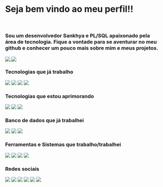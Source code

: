 <h1>Seja bem vindo ao meu perfil!!</h1>
<br>

<div>
	<h3>
      Sou um desenvolvedor Sankhya e PL/SQL apaixonado pela área de tecnologia. Fique a vontade para se aventurar no meu github e conhecer um pouco mais sobre mim e meus projetos. 
	</h3>
	
</div>

<div>
	<!-<img align="left" src="https://im5.ezgif.com/tmp/ezgif-5-5d4ce0b805.gif">
</div>

</div>
	<a href="https://github-readme-stats.vercel.app/api?username=diegotx2008&show_icons=true&theme=cobalt&count_private=true">
	  <img align="center" src="https://github-readme-stats.vercel.app/api?username=diegotx2008&show_icons=true&theme=cobalt&count_private=true" />
	</a>
	<a href="" width="50%">
	  <img align="center" src="https://github-readme-stats.vercel.app/api/top-langs/?username=diegotx2008&theme=cobalt" />
	</a>
	<br>

<div>
  <h3>Tecnologias que já trabalho</h3>
    <img src="https://img.shields.io/badge/JAVA-F80000?style=for-the-badge&logo=openjdk&logoColor=black"/>	
    <img src="https://img.shields.io/badge/HTML5-E34F26?style=for-the-badge&logo=html5&logoColor=white"/>
    <img src="https://img.shields.io/badge/CSS-239120?&style=for-the-badge&logo=css3&logoColor=white"/>
    <img src="https://img.shields.io/badge/PLSQL-F80000?style=for-the-badge&logo=oracle&logoColor=black"/>
	<br>
    <h3>Tecnologias que estou aprimorando</h3>
    <img src="https://img.shields.io/badge/JAVA-F80000?style=for-the-badge&logo=openjdk&logoColor=black"/>
    <img src="https://img.shields.io/badge/JavaScript-F7DF1E?style=for-the-badge&logo=javascript&logoColor=black"/>
    <img src="https://img.shields.io/badge/PHP-777BB4?style=for-the-badge&logo=php&logoColor=white"/>   
	<br>  
  <h3>Banco de dados que já trabalhei</h3>
    <img src="https://img.shields.io/badge/Oracle-F80000?style=for-the-badge&logo=oracle&logoColor=black"/>
    <img src="https://img.shields.io/badge/Microsoft%20SQL%20Server-CC2927?style=for-the-badge&logo=microsoft%20sql%20server&logoColor=white">
    <img src="https://img.shields.io/badge/MySQL-005C84?style=for-the-badge&logo=mysql&logoColor=white"/>
	<br>  
  <h3>Ferramentas e Sistemas que trabalho/trabalhei</h3>
    <img src="https://img.shields.io/badge/Sankhya ERP-F80000?style=for-the-badge&logo=oracle&logoColor=black"/>
    <img src="https://img.shields.io/badge/SAP ERP-005C84?style=for-the-badge&logo=mysql&logoColor=white"/>
    <img src="https://img.shields.io/badge/WINTHOR ERP-005C8?style=for-the-badge&logo=mysql&logoColor=white"/>
    <img src="https://img.shields.io/badge/Azure Devops-CC2927?style=for-the-badge&logo=microsoft%20sql%20server&logoColor=white">  
	<br>
</div>

<div>
  <h3>Redes sociais</h3>
    <img src="https://img.shields.io/badge/LinkedIn-0077B5?style=for-the-badge&logo=linkedin&logoColor=white"/>
    <img src="https://img.shields.io/badge/WhatsApp-25D366?style=for-the-badge&logo=whatsapp&logoColor=white"/>
    <img src="https://img.shields.io/badge/Instagram-E4405F?style=for-the-badge&logo=instagram&logoColor=white"/>
    <img src="https://img.shields.io/badge/Facebook-1877F2?style=for-the-badge&logo=facebook&logoColor=white"/>
    <img src="https://img.shields.io/badge/Twitch-9146FF?style=for-the-badge&logo=twitch&logoColor=white"/>   
    <img src="https://img.shields.io/badge/Discord-7289DA?style=for-the-badge&logo=discord&logoColor=white"/>
</div>

